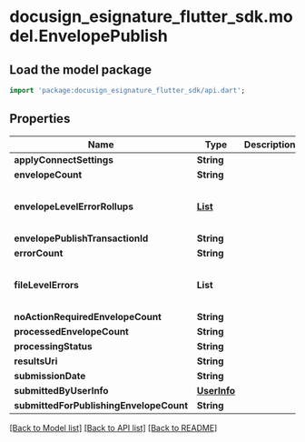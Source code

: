 # docusign_esignature_flutter_sdk.model.EnvelopePublish

## Load the model package
```dart
import 'package:docusign_esignature_flutter_sdk/api.dart';
```

## Properties
Name | Type | Description | Notes
------------ | ------------- | ------------- | -------------
**applyConnectSettings** | **String** |  | [optional] 
**envelopeCount** | **String** |  | [optional] 
**envelopeLevelErrorRollups** | [**List<EnvelopePublishTransactionErrorRollup>**](EnvelopePublishTransactionErrorRollup.md) |  | [optional] [default to const []]
**envelopePublishTransactionId** | **String** |  | [optional] 
**errorCount** | **String** |  | [optional] 
**fileLevelErrors** | **List<String>** |  | [optional] [default to const []]
**noActionRequiredEnvelopeCount** | **String** |  | [optional] 
**processedEnvelopeCount** | **String** |  | [optional] 
**processingStatus** | **String** |  | [optional] 
**resultsUri** | **String** |  | [optional] 
**submissionDate** | **String** |  | [optional] 
**submittedByUserInfo** | [**UserInfo**](UserInfo.md) |  | [optional] 
**submittedForPublishingEnvelopeCount** | **String** |  | [optional] 

[[Back to Model list]](../README.md#documentation-for-models) [[Back to API list]](../README.md#documentation-for-api-endpoints) [[Back to README]](../README.md)


